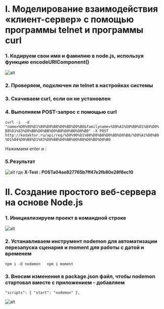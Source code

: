 # I. Моделирование взаимодействия «клиент-сервер» с помощью программы telnet и программы curl
### 1. Кодируем свои имя и фамилию в node.js, используя функцию encodeURIComponent()
![alt](https://pp.userapi.com/c844722/v844722160/893e9/Mez2whLxRd0.jpg)
### 2. Проверяем, подключен ли telnet в настройках системы
### 3. Скачиваем curl, если он не установлен
### 4. Выполняем POST-запрос с помощью curl

`curl -i  -d "name=%D0%90%D1%80%D0%B8%D0%BD%D0%B0&familyname=%D0%A1%D0%B0%D1%84%D0%B8%D1%83%D0%BB%D0%BB%D0%B8%D0%BD%D0%B0" -X POST http://kodaktor.ru/api/req/%D0%90%D1%80%D0%B8%D0%BD%D0%B0/%D0%A1%D0%B0%D1%84%D0%B8%D1%83%D0%BB%D0%BB%D0%B8%D0%BD%D0%B0`
  
Нажимаем enter и :
### 5.Результат
![alt](https://pp.userapi.com/c845417/v845417550/872d0/UP2oj3kYSD8.jpg)
где __X-Test : POSTa04ae827765b7ff47e2fb80e28f8ec10__  

# II. Создание простого веб-сервера на основе Node.js
### 1. Инициализируем проект в командной строке
![alt](https://pp.userapi.com/c845417/v845417550/87561/4hESW4ymRv0.jpg)
### 2. Устанавливаем инструмент nodemon для автоматизации перезапуска сценария и moment для работы с датой и временем  
`npm i -D nodemon  
npm i moment`  
### 3. Вносим изменения в package.json файл, чтобы nodemon стартовал вместе с приложением - добавляем 
`"scripts": {
    "start": "nodemon"
  },`  
  
![alt](https://pp.userapi.com/c845324/v845324413/8bd17/-UMvl2JvpuU.jpg)
